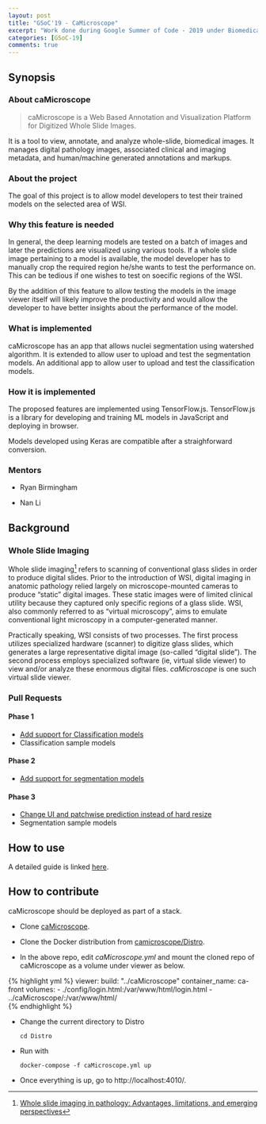 ```yaml
---
layout: post
title: "GSoC'19 - CaMicroscope"
excerpt: "Work done during Google Summer of Code - 2019 under Biomedical Informatics, Emory University."
categories: [GSoC-19]
comments: true
---
```


## Synopsis

### About caMicroscope
> caMicroscope is a  Web Based Annotation and Visualization Platform for Digitized Whole Slide Images.

 It is a tool to view, annotate, and analyze whole-slide, biomedical images. It manages digital pathology images, associated clinical and imaging metadata, and human/machine generated annotations and markups.

### About the project
The goal of this project is to allow model developers to test their trained models on the selected area of WSI. 

### Why this feature is needed
In general, the deep learning models are tested on a batch of images and later the predictions are visualized using various tools. If a whole slide image pertaining to a model is available, the model developer has to manually crop the required region he/she wants to test the performance on. This can be tedious if one wishes to test on soecific regions of the WSI.

By the addition of this feature to allow testing the models in the image viewer itself will likely improve the productivity and would allow the developer to have better insights about the performance of the model.

### What is implemented
caMicroscope has an app that allows nuclei segmentation using watershed algorithm. It is extended to allow user to upload and test the segmentation models.
An additional app to allow user to upload and test the classification models.

### How it is implemented
The proposed features are implemented using TensorFlow.js. TensorFlow.js is a library for developing and training ML models in JavaScript and deploying in browser.

Models developed using Keras are compatible after a straighforward conversion.

### Mentors
- Ryan Birmingham 

- Nan Li

## Background 

### Whole Slide Imaging
Whole slide imaging[^1] refers to scanning of conventional glass slides in order to produce digital slides. Prior to the introduction of WSI, digital imaging in anatomic pathology relied largely on microscope-mounted cameras to produce “static” digital images. These static images were of limited clinical utility because they captured only specific regions of a glass slide. WSI, also commonly referred to as “virtual microscopy”, aims to emulate conventional light microscopy in a computer-generated manner. 

Practically speaking, WSI consists of two processes. The first process utilizes specialized hardware (scanner) to digitize glass slides, which generates a large representative digital image (so-called “digital slide”). The second process employs specialized software (ie, virtual slide viewer) to view and/or analyze these enormous digital files. *caMicroscope* is one such virtual slide viewer.

[^1]: [Whole slide imaging in pathology: Advantages, limitations, and emerging perspectives](https://www.dovepress.com/whole-slide-imaging-in-pathology-advantages-limitations-and-emerging-p-peer-reviewed-article-PLMI)

### Pull Requests

#### Phase 1
* [Add support for Classification models](https://github.com/camicroscope/caMicroscope/pull/187)
* Classification sample models

#### Phase 2
* [Add support for segmentation models](https://github.com/camicroscope/caMicroscope/pull/195)

#### Phase 3
* [Change UI and patchwise prediction instead of hard resize](https://github.com/camicroscope/caMicroscope/pull/197)
* Segmentation sample models

## How to use

A detailed guide is linked [here](https://docs.google.com/document/d/127LIvqi_f3QzYQNYDXJm83AWVhq56igG4HpVa5xy-FM/edit#heading=h.nrnw03t7conb).

## How to contribute
caMicroscope should be deployed as part of a stack. 

- Clone [caMicroscope](https://github.com/camicroscope/caMicroscope).
- Clone the Docker distribution from [camicroscope/Distro](https://github.com/camicroscope/Distro).

- In the above repo, edit *caMicroscope.yml* and mount the cloned repo of caMicroscope as a volume under viewer as below.

{% highlight yml %}
  viewer:
    build: "../caMicroscope"
    container_name: ca-front
    volumes:
      - ./config/login.html:/var/www/html/login.html
      - ../caMicroscope/:/var/www/html/                         
{% endhighlight %}

- Change the current directory to Distro

    `cd Distro`

- Run with

    `docker-compose -f caMicroscope.yml up`

- Once everything is up, go to http://localhost:4010/.






